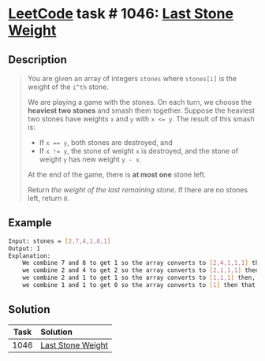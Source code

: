 # [LeetCode][leetcode] task # 1046: [Last Stone Weight][task]

Description
-----------

> You are given an array of integers `stones` where `stones[i]` is the weight of the `i^th` stone.
> 
> We are playing a game with the stones. On each turn, we choose the **heaviest two stones** and smash them together.
> Suppose the heaviest two stones have weights `x` and `y` with `x <= y`. The result of this smash is:
> * If `x == y`, both stones are destroyed, and
> * If `x != y`, the stone of weight `x` is destroyed, and the stone of weight `y` has new weight `y - x`.
>
> At the end of the game, there is **at most one** stone left.
> 
> Return _the weight of the last remaining stone_. If there are no stones left, return `0`.

Example
-------

```sh
Input: stones = [2,7,4,1,8,1]
Output: 1
Explanation: 
    We combine 7 and 8 to get 1 so the array converts to [2,4,1,1,1] then,
    we combine 2 and 4 to get 2 so the array converts to [2,1,1,1] then,
    we combine 2 and 1 to get 1 so the array converts to [1,1,1] then,
    we combine 1 and 1 to get 0 so the array converts to [1] then that's the value of the last stone.
```

Solution
--------

| Task | Solution                      |
|:----:|:------------------------------|
| 1046 | [Last Stone Weight][solution] |


[leetcode]: <http://leetcode.com/>
[task]: <https://leetcode.com/problems/last-stone-weight/>
[solution]: <https://github.com/wellaxis/praxis-leetcode/blob/main/src/main/java/com/witalis/praxis/leetcode/task/h11/p1046/option/Practice.java>
